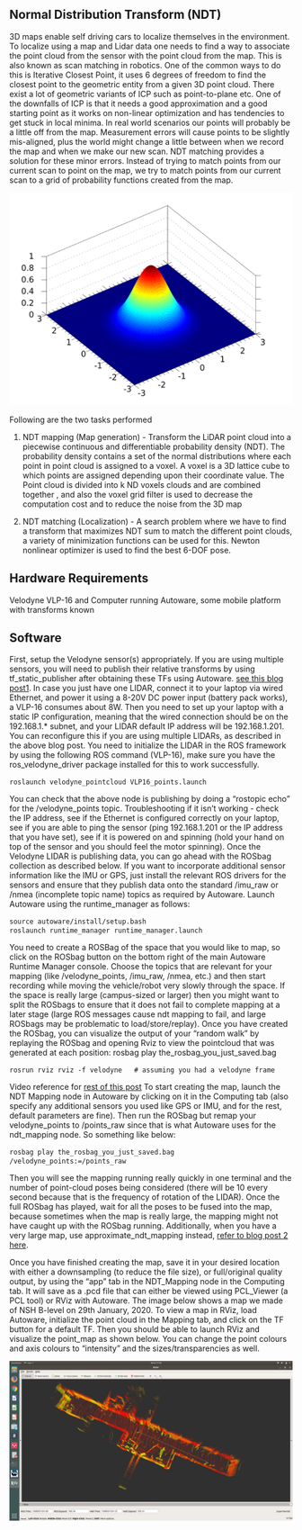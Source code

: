 ## Normal Distribution Transform (NDT)

3D maps enable self driving cars to localize themselves in the environment. To localize using a map and Lidar data one needs to find a way to associate the point cloud from the sensor with the point cloud from the map. This is also known as scan matching in robotics. One of the common ways to do this is Iterative Closest Point, it uses 6 degrees of freedom to find the closest point to the geometric entity from a given 3D point cloud. There exist a lot of geometric variants of ICP such as point-to-plane etc. One of the downfalls of ICP is that it needs a good approximation and a good starting point as it works on non-linear optimization and has tendencies to get stuck in local minima. In real world scenarios our points will probably be a little off from the map. Measurement errors will cause points to be slightly mis-aligned, plus the world might change a little between when we record the map and when we make our new scan.
NDT matching provides a solution for these minor errors. Instead of trying to match points from our current scan to point on the map, we try to match points from our current scan to a grid of probability functions created from the map.

![Probability Density Function](assets/images/pdf.png)

Following are the two tasks performed

1. NDT mapping (Map generation) -  Transform the LiDAR point cloud into a piecewise continuous and differentiable probability density (NDT). The probability density contains a set of the normal distributions where each point in point cloud is assigned to a voxel. A voxel is a 3D lattice cube to which points are assigned depending upon their coordinate value. The Point cloud is divided into k ND voxels clouds and are combined together , and also the voxel grid filter is used to decrease the computation cost and to reduce the noise from the 3D map

2. NDT matching (Localization) - A search problem where we have to find a transform that maximizes NDT sum to match the different point clouds, a variety of minimization functions can be used for this. Newton nonlinear optimizer is used to find the best 6-DOF pose.

## Hardware Requirements
Velodyne VLP-16 and Computer running Autoware, some mobile platform with transforms known

## Software
First, setup the Velodyne sensor(s) appropriately. If you are using multiple sensors, you will need to publish their relative transforms by using tf_static_publisher after obtaining these TFs using Autoware. [see this blog post1](https://wowelec.wordpress.com/2019/06/18/setting-up-and-calibrating-multiple-lidar-sensors/). In case you just have one LIDAR, connect it to your laptop via wired Ethernet, and power it using a 8-20V DC power input (battery pack works), a VLP-16 consumes about 8W.
Then you need to set up your laptop with a static IP configuration, meaning that the wired connection should be on the 192.168.1.* subnet, and your LIDAR default IP address will be 192.168.1.201. You can reconfigure this if you are using multiple LIDARs, as described in the above blog post.
You need to initialize the LIDAR in the ROS framework by using the following ROS command (VLP-16), make sure you have the ros_velodyne_driver package installed for this to work successfully.
```
roslaunch velodyne_pointcloud VLP16_points.launch
```
You can check that the above node is publishing by doing a “rostopic echo” for the /velodyne_points topic.
Troubleshooting if it isn’t working - check the IP address, see if the Ethernet is configured correctly on your laptop, see if you are able to ping the sensor (ping 192.168.1.201 or the IP address that you have set), see if it is powered on and spinning (hold your hand on top of the sensor and you should feel the motor spinning).
Once the Velodyne LIDAR is publishing data, you can go ahead with the ROSbag collection as described below. If you want to incorporate additional sensor information like the IMU or GPS, just install the relevant ROS drivers for the sensors and ensure that they publish data onto the standard /imu_raw or /nmea (incomplete topic name) topics as required by Autoware.
Launch Autoware using the runtime_manager as follows:
```
source autoware/install/setup.bash
roslaunch runtime_manager runtime_manager.launch
```
You need to create a ROSBag of the space that you would like to map, so click on the ROSbag button on the bottom right of the main Autoware Runtime Manager console. Choose the topics that are relevant for your mapping (like /velodyne_points, /imu_raw, /nmea, etc.) and then start recording while moving the vehicle/robot very slowly through the space. If the space is really large (campus-sized or larger) then you might want to split the ROSbags to ensure that it does not fail to complete mapping at a later stage (large ROS messages cause ndt mapping to fail, and large ROSbags may be problematic to load/store/replay).
Once you have created the ROSbag, you can visualize the output of your “random walk” by replaying the ROSbag and opening Rviz to view the pointcloud that was generated at each position:
rosbag play the_rosbag_you_just_saved.bag
```
rosrun rviz rviz -f velodyne   # assuming you had a velodyne frame
```
Video reference for [rest of this post](https://www.youtube.com/watch?v=ss6Blrz23h8)
To start creating the map, launch the NDT Mapping node in Autoware by clicking on it in the Computing tab (also specify any additional sensors you used like GPS or IMU, and for the rest, default parameters are fine). Then run the ROSbag but remap your velodyne_points to /points_raw since that is what Autoware uses for the ndt_mapping node. So something like below:
```
rosbag play the_rosbag_you_just_saved.bag /velodyne_points:=/points_raw
```
Then you will see the mapping running really quickly in one terminal and the number of point-cloud poses being considered (there will be 10 every second because that is the frequency of rotation of the LIDAR). Once the full ROSbag has played, wait for all the poses to be fused into the map, because sometimes when the map is really large, the mapping might not have caught up with the ROSbag running. Additionally, when you have a very large map, use approximate_ndt_mapping instead, [refer to blog post 2 here](https://wowelec.wordpress.com/2019/06/16/running-autoware-based-mapping-in-the-cloud/).

Once you have finished creating the map, save it in your desired location with either a downsampling (to reduce the file size), or full/original quality output, by using the “app” tab in the NDT_Mapping node in the Computing tab. It will save as a .pcd file that can either be viewed using PCL_Viewer (a PCL tool) or RViz with Autoware.
The image below shows a map we made of NSH B-level on 29th January, 2020. To view a map in RViz, load Autoware, initialize the point cloud in the Mapping tab, and click on the TF button for a default TF. Then you should be able to launch RViz and visualize the point_map as shown below. You can change the point colours and axis colours to “intensity” and the sizes/transparencies as well.

![PCD of B-Level RI](assets/images/autpware_blevel.png)

